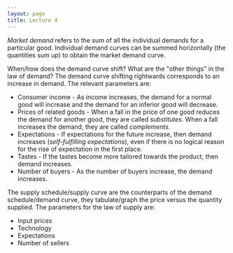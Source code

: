 ```yaml
---
layout: page
title: Lecture 4
---
```


<script type="text/javascript" async src="https://cdnjs.cloudflare.com/ajax/libs/mathjax/2.7.5/latest.js?config=TeX-MML-AM_CHTML" async></script>

_Market demand_ refers to the sum of all the individual demands for a particular good. Individual demand curves can be summed horizontally (the quantities sum up) to obtain the market demand curve.

When/how does the demand curve shift? What are the "other things" in the law of demand? The demand curve shifting rightwards corresponds to an increase in demand. The relevant parameters are:

* Consumer income - As income increases, the demand for a normal good will increase and the demand for an inferior good will decrease.
* Prices of related goods - When a fall in the price of one good reduces the demand for another good, they are called _substitutes_. When a fall increases the demand, they are called _complements_.
* Expectations - If expectations for the future increase, then demand increases (_self-fulfilling expectations_), even if there is no logical reason for the rise of expectation in the first place.
* Tastes - If the tastes become more tailored towards the product, then demand increases.
* Number of buyers - As the number of buyers increase, the demand increases.

The supply schedule/supply curve are the counterparts of the demand schedule/demand curve, they tabulate/graph the price versus the quantity supplied. The parameters for the law of supply are:

* Input prices
* Technology
* Expectations
* Number of sellers